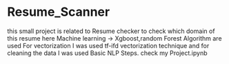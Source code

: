# Resume_Scanner
this small project is related to Resume checker to check which domain of this resume 
here Machine learning -> Xgboost,random Forest Algorithm are used 
For vectorization I was used tf-ifd vectorization technique
and for cleaning the data I was used Basic NLP Steps.
check my Project.ipynb


